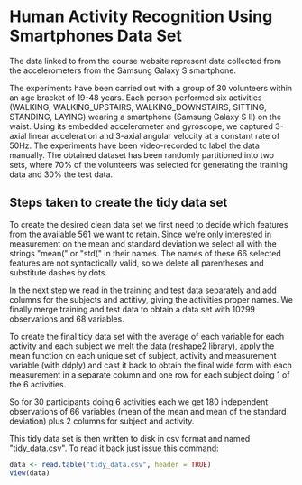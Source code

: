 # Human Activity Recognition Using Smartphones Data Set

The data linked to from the course website represent data collected from the accelerometers from the Samsung Galaxy S smartphone.

The experiments have been carried out with a group of 30 volunteers within an age bracket of 19-48 years. Each person performed six activities (WALKING, WALKING_UPSTAIRS, WALKING_DOWNSTAIRS, SITTING, STANDING, LAYING) wearing a smartphone (Samsung Galaxy S II) on the waist. Using its embedded accelerometer and gyroscope, we captured 3-axial linear acceleration and 3-axial angular velocity at a constant rate of 50Hz. The experiments have been video-recorded to label the data manually. The obtained dataset has been randomly partitioned into two sets, where 70% of the volunteers was selected for generating the training data and 30% the test data.

## Steps taken to create the tidy data set

To create the desired clean data set we first need to decide which features from the available 561 we want to retain. Since we're only
interested in measurement on the mean and standard deviation we select all with the strings "mean(" or "std(" in their names. The names
of these 66 selected features are not syntactically valid, so we delete all parentheses and substitute dashes by dots.

In the next step we read in the training and test data separately and add columns for the subjects and actitivy, giving the activities proper
names. We finally merge training and test data to obtain a data set with 10299 observations and 68 variables.

To create the final tidy data set with the average of each variable for each activity and each subject we melt the data (reshape2 library), apply the mean function on each unique set of subject, activity and measurement variable (with ddply) and cast it back to obtain the final wide form with each measurement in a separate column and one row for each subject doing 1 of the 6 activities. 

So for 30 participants doing 6 activities each we get 180 independent observations of 66 variables (mean of the mean and mean of the standard deviation) plus 2 columns for subject and activity.

This tidy data set is then written to disk in csv format and named "tidy_data.csv".
To read it back just issue this command:
```R
data <- read.table("tidy_data.csv", header = TRUE) 
View(data)
```
